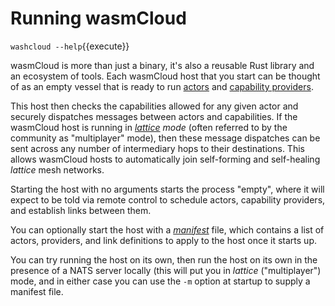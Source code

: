 # Running wasmCloud

`washcloud --help`{{execute}}

wasmCloud is more than just a binary, it's also a reusable Rust library and an ecosystem of tools.
Each wasmCloud host that you start can be thought of as an empty vessel that is ready to run [actors](https://wasmcloud.dev/reference/host-runtime/actors/) and [capability providers](https://wasmcloud.dev/reference/host-runtime/capabilities/).

This host then checks the capabilities allowed for any given actor and securely dispatches messages between actors and capabilities. If the wasmCloud host is running in _[lattice](https://wasmcloud.dev/reference/lattice/) mode_ (often referred to by the community as "multiplayer" mode), then these message dispatches can be sent across any number of intermediary hops to their destinations. This allows wasmCloud hosts to automatically join self-forming and self-healing _lattice_ mesh networks.

Starting the host with no arguments starts the process "empty", where it will expect to be told via remote control to schedule actors, capability providers, and establish links between them.

You can optionally start the host with a _[manifest](https://wasmcloud.dev/reference/host-runtime/manifest/)_ file, which contains a list of actors, providers, and link definitions to apply to the host once it starts up.

You can try running the host on its own, then run the host on its own in the presence of a NATS server locally (this will put you in _lattice_ ("multiplayer") mode, and in either case you can use the `-m` option at startup to supply a manifest file.
